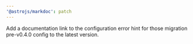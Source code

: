 ```yaml
---
'@astrojs/markdoc': patch
---
```


Add a documentation link to the configuration error hint for those migration pre-v0.4.0 config to the latest version.
